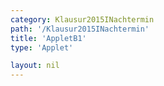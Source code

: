 ```yaml
---
category: Klausur2015INachtermin
path: '/Klausur2015INachtermin'
title: 'AppletB1'
type: 'Applet'

layout: nil
---
```

<link type="text/css" href="https://cdnjs.cloudflare.com/ajax/libs/jsxgraph/0.99.6/jsxgraph.css"><link rel="stylesheet" type="text/css" href="{{ site.jsxurl }}/jsxgraph.css" />
<div id="JXG30152" class="jxgbox" style="width:500px; height:500px">
<script type="text/javascript">
    (function() {
	var board = JXG.JSXGraph.initBoard('JXG30152', {
                boundingbox: [-15, 15, 15, -15],
                showFullscreen: true, axis: true
                
            });
              
var f = x=> JXG.Math.pow(1.5, x+1)-2;
var pf = board.create('functiongraph', [f], {strokecolor:'black', strokeWidth:3});

var f2 = x=> -2/9*JXG.Math.pow(1.5, x)+2;
var pf2 = board.create('functiongraph', [f2], {strokecolor:'green', strokeWidth:3});

var A = board.create('glider', [pf], {color:'orange', label:{fontsize:16, position:'bot'}, size:2});

var B = board.create('point', [function(){return A.X()}, function(){return -2/9*JXG.Math.pow(1.5, A.X())+2}], {label:{fontsize:16, position:'bot'}, size:2});

var M = board.create('midpoint', [A,B], {name:'M', label:{fontsize:16, position:'bot'}, size:2});

var C = board.create('point', [function(){return 3+M.X()}, function(){return M.Y()}], {label:{fontsize:16, position:'bot'}, size:2});

var AB = board.create('line', [A,B], {straightFirst:false, straightLast:false});
var AC = board.create('line', [A,C], {straightFirst:false, straightLast:false});
var BC = board.create('line', [B,C], {straightFirst:false, straightLast:false});

var MC = board.create('line', [M,C], {straightFirst:false, straightLast:false});

board.create('text', [-3,-3,'f1(x)']);

board.create('text', [-3,3,'f2(x)']);
board.create('text', [-10,5,function(){return '|<span style="border-top:1px solid">AB</span>|='+Math.round(100*(B.Y()-A.Y()))/100+'LE'}], {fontsize:18});
board.create('text', [-5,10,'M I 2015 NT B 1'], {fontsize: 18, fixed:true});
})()
  </script>
  </div>
